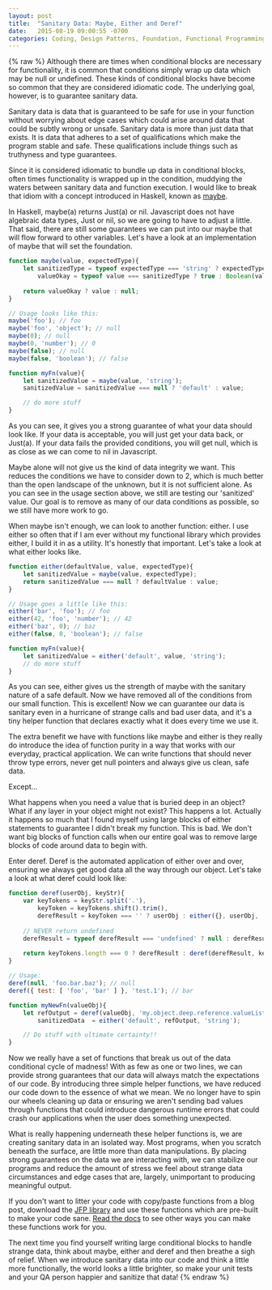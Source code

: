 ```yaml
---
layout: post
title:  "Sanitary Data: Maybe, Either and Deref"
date:   2015-08-19 09:00:55 -0700
categories: Coding, Design Patterns, Foundation, Functional Programming, Javascript
---
```

{% raw %}
Although there are times when conditional blocks are necessary for functionality, it is common that conditions simply wrap up data which may be null or undefined.  These kinds of conditional blocks have become so common that they are considered idiomatic code. The underlying goal, however, is to guarantee sanitary data.  

Sanitary data is data that is guaranteed to be safe for use in your function without worrying about edge cases which could arise around data that could be subtly wrong or unsafe. Sanitary data is more than just data that exists. It is data that adheres to a set of qualifications which make the program stable and safe. These qualifications include things such as truthyness and type guarantees.

Since it is considered idiomatic to bundle up data in conditional blocks, often times functionality is wrapped up in the condition, muddying the waters between sanitary data and function execution. I would like to break that idiom with a concept introduced in Haskell, known as <a href="https://hackage.haskell.org/package/base-4.8.1.0/docs/Data-Maybe.html" target="_blank">maybe</a>.

In Haskell, maybe(a) returns Just(a) or nil.  Javascript does not have algebraic data types, Just or nil, so we are going to have to adjust a little.  That said, there are still some guarantees we can put into our maybe that will flow forward to other variables.  Let's have a look at an implementation of maybe that will set the foundation.

```javascript
function maybe(value, expectedType){
    let sanitizedType = typeof expectedType === 'string' ? expectedType : '',
        valueOkay = typeof value === sanitizedType ? true : Boolean(value);
    
    return valueOkay ? value : null;
}

// Usage looks like this:
maybe('foo'); // foo
maybe('foo', 'object'); // null
maybe(0); // null
maybe(0, 'number'); // 0
maybe(false); // null
maybe(false, 'boolean'); // false

function myFn(value){
    let sanitizedValue = maybe(value, 'string');
    sanitizedValue = sanitizedValue === null ? 'default' : value;

    // do more stuff
}
```

As you can see, it gives you a strong guarantee of what your data should look like. If your data is acceptable, you will just get your data back, or Just(a).  If your data fails the provided conditions, you will get null, which is as close as we can come to nil in Javascript.

Maybe alone will not give us the kind of data integrity we want. This reduces the conditions we have to consider down to 2, which is much better than the open landscape of the unknown, but it is not sufficient alone. As you can see in the usage section above, we still are testing our 'sanitized' value. Our goal is to remove as many of our data conditions as possible, so we still have more work to go.

When maybe isn't enough, we can look to another function: either. I use either so often that if I am ever without my functional library which provides either, I build it in as a utility. It's honestly that important. Let's take a look at what either looks like.

```javascript
function either(defaultValue, value, expectedType){
    let sanitizedValue = maybe(value, expectedType);
    return sanitizedValue === null ? defaultValue : value;
}

// Usage goes a little like this:
either('bar', 'foo'); // foo
either(42, 'foo', 'number'); // 42
either('baz', 0); // baz
either(false, 0, 'boolean'); // false

function myFn(value){
    let sanitizedValue = either('default', value, 'string');
    // do more stuff
}
```

As you can see, either gives us the strength of maybe with the sanitary nature of a safe default. Now we have removed all of the conditions from our small function. This is excellent! Now we can guarantee our data is sanitary even in a hurricane of strange calls and bad user data, and it's a tiny helper function that declares exactly what it does every time we use it.

The extra benefit we have with functions like maybe and either is they really do introduce the idea of function purity in a way that works with our everyday, practical application.  We can write functions that should never throw type errors, never get null pointers and always give us clean, safe data.

Except...

What happens when you need a value that is buried deep in an object? What if any layer in your object might not exist? This happens a lot. Actually it happens so much that I found myself using large blocks of either statements to guarantee I didn't break my function.  This is bad. We don't want big blocks of function calls when our entire goal was to remove large blocks of code around data to begin with.

Enter deref. Deref is the automated application of either over and over, ensuring we always get good data all the way through our object. Let's take a look at what deref could look like:

```javascript
function deref(userObj, keyStr){
    var keyTokens = keyStr.split('.'),
        keyToken = keyTokens.shift().trim(),
        derefResult = keyToken === '' ? userObj : either({}, userObj, 'object')[keyToken];
    
    // NEVER return undefined
    derefResult = typeof derefResult === 'undefined' ? null : derefResult;
    
    return keyTokens.length === 0 ? derefResult : deref(derefResult, keyTokens.join('.'));
}

// Usage:
deref(null, 'foo.bar.baz'); // null
deref({ test: [ 'foo', 'bar' ] }, 'test.1'); // bar

function myNewFn(valueObj){
    let refOutput = deref(valueObj, 'my.object.deep.reference.valueList.3'),
        sanitizedData  = either('default', refOutput, 'string');

    // Do stuff with ultimate certainty!!
}
```

Now we really have a set of functions that break us out of the data conditional cycle of madness! With as few as one or two lines, we can provide strong guarantees that our data will always match the expectations of our code.  By introducing three simple helper functions, we have reduced our code down to the essence of what we mean. We no longer have to spin our wheels cleaning up data or ensuring we aren't sending bad values through functions that could introduce dangerous runtime errors that could crash our applications when the user does something unexpected.

What is really happening underneath these helper functions is, we are creating sanitary data in an isolated way. Most programs, when you scratch beneath the surface, are little more than data manipulations. By placing strong guarantees on the data we are interacting with, we can stabilize our programs and reduce the amount of stress we feel about strange data circumstances and edge cases that are, largely, unimportant to producing meaningful output.

If you don't want to litter your code with copy/paste functions from a blog post, download the <a href="https://github.com/cmstead/JFP" target="_blank">JFP library</a> and use these functions which are pre-built to make your code sane. <a href="http://cmstead.github.io/JFP/conditional/" target="_blank">Read the docs</a> to see other ways you can make these functions work for you.

The next time you find yourself writing large conditional blocks to handle strange data, think about maybe, either and deref and then breathe a sigh of relief. When we introduce sanitary data into our code and think a little more functionally, the world looks a little brighter, so make your unit tests and your QA person happier and sanitize that data!
{% endraw %}
    
